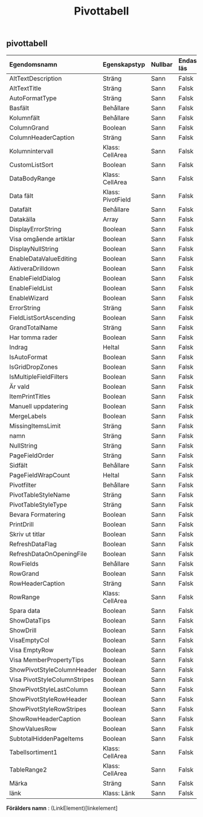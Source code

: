 ﻿---
title: Pivottabell
second_title: Aspose.Cells Cloud Documen
type: docs
url: /sv/specification/model/pivottable/
description: "Aspose.Cells Molnmodellspecifikation: Pivottabell. Hantera enkelt Excel och andra kalkylarksdokument med funktioner som att öppna, generera, redigera, dela, slå samman, jämföra och konvertera"
weight: 50
---
## **pivottabell**

 

| Egendomsnamn| Egenskapstyp| Nullbar| Endast läs| Standardvärde| Beskrivning|
|:- |:- |:- |:- |:- |:- |
| AltTextDescription| Sträng| Sann| Falsk|||
| AltTextTitle| Sträng| Sann| Falsk|||
| AutoFormatType| Sträng| Sann| Falsk|||
| Basfält| Behållare| Sann| Falsk|||
| Kolumnfält| Behållare| Sann| Falsk|||
| ColumnGrand| Boolean| Sann| Falsk|||
| ColumnHeaderCaption| Sträng| Sann| Falsk|||
| Kolumnintervall| Klass: CellArea| Sann| Falsk|||
| CustomListSort| Boolean| Sann| Falsk|||
| DataBodyRange| Klass: CellArea| Sann| Falsk|||
| Data fält| Klass: PivotField| Sann| Falsk|||
| Datafält| Behållare| Sann| Falsk|||
| Datakälla|Array<String> | Sann| Falsk|||
| DisplayErrorString| Boolean| Sann| Falsk|||
| Visa omgående artiklar| Boolean| Sann| Falsk|||
| DisplayNullString| Boolean| Sann| Falsk|||
| EnableDataValueEditing| Boolean| Sann| Falsk|||
| AktiveraDrilldown| Boolean| Sann| Falsk|||
| EnableFieldDialog| Boolean| Sann| Falsk|||
|EnableFieldList| Boolean| Sann| Falsk|||
| EnableWizard| Boolean| Sann| Falsk|||
| ErrorString| Sträng| Sann| Falsk|||
| FieldListSortAscending| Boolean| Sann| Falsk|||
| GrandTotalName| Sträng| Sann| Falsk|||
| Har tomma rader| Boolean| Sann| Falsk|||
| Indrag| Heltal| Sann| Falsk|||
| IsAutoFormat| Boolean| Sann| Falsk|||
| IsGridDropZones| Boolean| Sann| Falsk|||
| IsMultipleFieldFilters| Boolean| Sann| Falsk|||
| Är vald| Boolean| Sann| Falsk|||
| ItemPrintTitles| Boolean| Sann| Falsk|||
| Manuell uppdatering| Boolean| Sann| Falsk|||
| MergeLabels| Boolean| Sann| Falsk|||
| MissingItemsLimit| Sträng| Sann| Falsk|||
| namn| Sträng| Sann| Falsk|||
| NullString| Sträng| Sann| Falsk|||
| PageFieldOrder| Sträng| Sann| Falsk|||
| Sidfält| Behållare| Sann| Falsk|||
| PageFieldWrapCount| Heltal| Sann| Falsk|||
| Pivotfilter| Behållare| Sann| Falsk|||
| PivotTableStyleName| Sträng| Sann| Falsk|||
| PivotTableStyleType| Sträng| Sann| Falsk|||
| Bevara Formatering| Boolean| Sann| Falsk|||
| PrintDrill| Boolean| Sann| Falsk|||
| Skriv ut titlar| Boolean| Sann| Falsk|||
| RefreshDataFlag| Boolean| Sann| Falsk|||
| RefreshDataOnOpeningFile| Boolean| Sann| Falsk|||
| RowFields| Behållare| Sann| Falsk|||
| RowGrand| Boolean| Sann| Falsk|||
| RowHeaderCaption| Sträng| Sann| Falsk|||
| RowRange| Klass: CellArea| Sann| Falsk|||
| Spara data| Boolean| Sann| Falsk|||
| ShowDataTips| Boolean| Sann| Falsk|||
| ShowDrill| Boolean| Sann| Falsk|||
| VisaEmptyCol| Boolean| Sann| Falsk|||
| Visa EmptyRow| Boolean| Sann| Falsk|||
| Visa MemberPropertyTips| Boolean| Sann| Falsk|||
| ShowPivotStyleColumnHeader| Boolean| Sann| Falsk|||
| Visa PivotStyleColumnStripes| Boolean| Sann| Falsk|||
| ShowPivotStyleLastColumn| Boolean| Sann| Falsk|||
| ShowPivotStyleRowHeader| Boolean| Sann| Falsk|||
| ShowPivotStyleRowStripes| Boolean| Sann| Falsk|||
| ShowRowHeaderCaption| Boolean| Sann| Falsk|||
| ShowValuesRow| Boolean| Sann| Falsk|||
| SubtotalHiddenPageItems| Boolean| Sann| Falsk|||
| Tabellsortiment1| Klass: CellArea| Sann| Falsk|||
|TableRange2| Klass: CellArea| Sann| Falsk|||
| Märka| Sträng| Sann| Falsk|||
| länk| Klass: Länk| Sann| Falsk|||

**Förälders namn** : (LinkElement)[linkelement]
